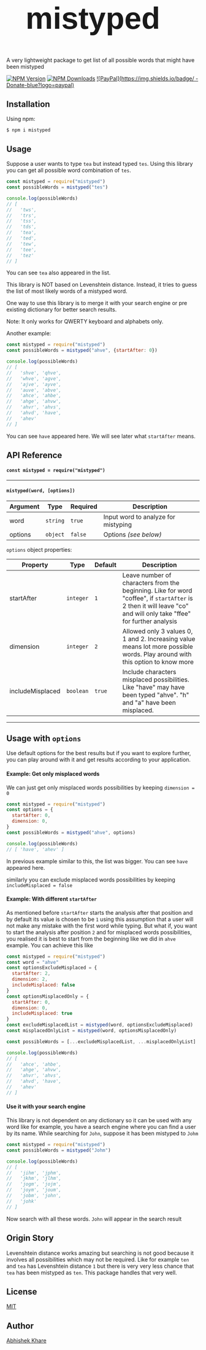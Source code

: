 <h1 style="font-family: Helvetica; font-size: 80px; margin-left: 50px;">
  mistyped
</h1>

A very lightweight package to get list of all possible words that might have been mistyped

[![NPM Version](https://img.shields.io/npm/v/mistyped?style=flat-square)](https://www.npmjs.com/package/mistyped)
[![NPM Downloads](https://img.shields.io/npm/dm/mistyped?style=flat-square&logo=npm)](https://npmcharts.com/compare/mistyped?minimal=true)
[![PayPal](https://img.shields.io/badge/ -Donate-blue?logo=paypal)](https://paypal.me/abkhare9/5usd)

## Installation
Using npm:
```shell
$ npm i mistyped
```

## Usage
Suppose a user wants to type `tea` but instead typed `tes`. Using this library you can get all possible word combination of `tes`.

```js
const mistyped = require("mistyped")
const possibleWords = mistyped("tes")

console.log(possibleWords)
// [
//   'tws',
//   'trs',
//   'tss',
//   'tds',
//   'tea',
//   'ted',
//   'tew',
//   'tee',
//   'tez'
// ]
```
You can see `tea` also appeared in the list.

This library is NOT based on Levenshtein distance. Instead, it tries to guess the list of most likely words of a mistyped word.

One way to use this library is to merge it with your search engine or pre existing dictionary for better search results.

Note: It only works for QWERTY keyboard and alphabets only.

Another example:
```js
const mistyped = require("mistyped")
const possibleWords = mistyped("ahve", {startAfter: 0})

console.log(possibleWords)
// [
//   'shve', 'qhve',
//   'whve', 'agve',
//   'ajve', 'ayve',
//   'auve', 'abve',
//   'ahce', 'ahbe',
//   'ahge', 'ahvw',
//   'ahvr', 'ahvs',
//   'ahvd', 'have',
//   'ahev'
// ]
```
You can see `have` appeared here. We will see later what `startAfter` means.

## API Reference

#### `const mistyped = require("mistyped")`

---

#### `mistyped(word, [options])`

| Argument | Type       | Required | Description             |
|----------|------------|----------|-------------------------|
| word     | `string`   | `true`   | Input word to analyze for mistyping |
| options  | `object`   | `false`  | Options _(see below)_   |


`options` object properties:

| Property | Type      | Default | Description                                                   |
|----------|-----------|---------|---------------------------------------------------------------|
| startAfter | `integer`  | `1`  | Leave number of characters from the beginning. Like for word "coffee", if `startAfter` is 2 then it will leave "co" and will only take "ffee" for further analysis                        |
| dimension   | `integer`  | `2`    | Allowed only 3 values 0, 1 and 2. Increasing value means lot more possible words. Play around with this option to know more |
| includeMisplaced   | `boolean`  | `true`    | Include characters misplaced possibilities. Like "have" may have been typed "ahve". "h" and "a" have been misplaced. |

---

## Usage with `options`
Use default options for the best results but if you want to explore further, you can play around with it and get results according to your application.

#### Example: Get only misplaced words
We can just get only misplaced words possibilities by keeping `dimension = 0`
```js
const mistyped = require("mistyped")
const options = {
  startAfter: 0,
  dimension: 0,
}
const possibleWords = mistyped("ahve", options)

console.log(possibleWords)
// [ 'have', 'ahev' ]
```
In previous example similar to this, the list was bigger. You can see `have` appeared here.

similarly you can exclude misplaced words possibilities by keeping `includeMisplaced = false`

#### Example: With different `startAfter`
As mentioned before `startAfter` starts the analysis after that position and by default its value is chosen to be `1` using this assumption that a user will not make any mistake with the first word while typing. But what if, you want to start the analysis after position `2` and for misplaced words possibilities, you realised it is best to start from the beginning like we did in `ahve` example. You can achieve this like
```js
const mistyped = require("mistyped")
const word = "ahve"
const optionsExcludeMisplaced = {
  startAfter: 2,
  dimension: 2,
  includeMisplaced: false
}
const optionsMisplacedOnly = {
  startAfter: 0,
  dimension: 0,
  includeMisplaced: true
}
const excludeMisplacedList = mistyped(word, optionsExcludeMisplaced)
const misplacedOnlyList = mistyped(word, optionsMisplacedOnly)

const possibleWords = [...excludeMisplacedList, ...misplacedOnlyList]

console.log(possibleWords)
// [
//   'ahce', 'ahbe',
//   'ahge', 'ahvw',
//   'ahvr', 'ahvs',
//   'ahvd', 'have',
//   'ahev'
// ]
```

#### Use it with your search engine
This library is not dependent on any dictionary so it can be used with any word like for example, you have a search engine where you can find a user by its name. While searching for `John`, suppose it has been mistyped to `Johm`
```js
const mistyped = require("mistyped")
const possibleWords = mistyped("Johm")

console.log(possibleWords)
// [
//   'jihm', 'jphm',
//   'jkhm', 'jlhm',
//   'jogm', 'jojm',
//   'joym', 'joum',
//   'jobm', 'john',
//   'johk'
// ]
```
Now search with all these words. `John` will appear in the search result

## Origin Story
Levenshtein distance works amazing but searching is not good because it involves all possibilities which may not be required. Like for example `ten` and `tea` has Levenshtein distance `1` but there is very very less chance that `tea` has been mistyped as `ten`. This package handles that very well.

## License
[MIT](LICENSE)

## Author
[Abhishek Khare](https://github.com/wallgeek)
